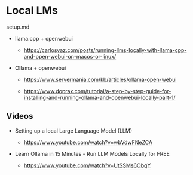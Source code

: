 # Local LMs

setup.md

*   llama.cpp + openwebui

    *   https://carlosvaz.com/posts/running-llms-locally-with-llama-cpp-and-open-webui-on-macos-or-linux/

*   Ollama + openwebui

    *   https://www.servermania.com/kb/articles/ollama-open-webui

    *   https://www.doprax.com/tutorial/a-step-by-step-guide-for-installing-and-running-ollama-and-openwebui-locally-part-1/


## Videos

*   Setting up a local Large Language Model (LLM)

    *   https://www.youtube.com/watch?v=wbVdwFNeZCA

*   Learn Ollama in 15 Minutes - Run LLM Models Locally for FREE

    *   https://www.youtube.com/watch?v=UtSSMs6ObqY

